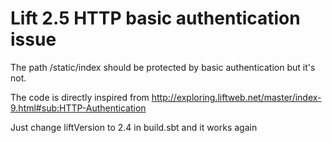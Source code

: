 # Lift 2.5 HTTP basic authentication issue

The path /static/index should be protected by basic authentication but it's not.

The code is directly inspired from http://exploring.liftweb.net/master/index-9.html#sub:HTTP-Authentication

Just change liftVersion to 2.4 in build.sbt and it works again
